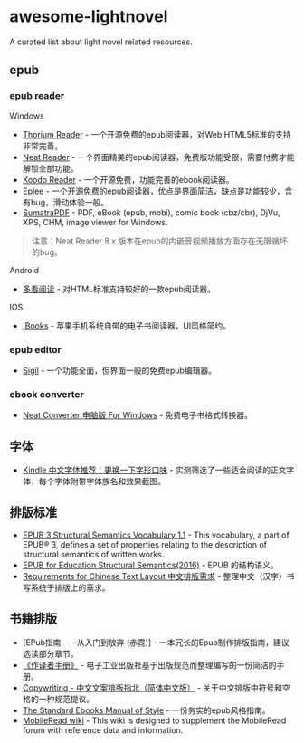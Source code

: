 # awesome-lightnovel
A curated list about light novel related resources.

## epub 

### epub reader
Windows

- [Thorium Reader](https://github.com/edrlab/thorium-reader) - 一个开源免费的epub阅读器，对Web HTML5标准的支持非常完善。
- [Neat Reader](https://www.neat-reader.cn/) - 一个界面精美的epub阅读器，免费版功能受限，需要付费才能解锁全部功能。
- [Koodo Reader](https://github.com/troyeguo/koodo-reader) - 一个开源免费，功能完善的ebook阅读器。
- [Eplee](https://github.com/Janglee123/eplee) - 一个开源免费的epub阅读器，优点是界面简洁，缺点是功能较少，含有bug，滑动体验一般。
- [SumatraPDF](https://www.sumatrapdfreader.org/free-pdf-reader) - PDF, eBook (epub, mobi), comic book (cbz/cbr), DjVu, XPS, CHM, image viewer for Windows.

> 注意：Neat Reader 8.x 版本在epub的内嵌音视频播放方面存在无限循坏的bug。

Android

- [多看阅读]() - 对HTML标准支持较好的一款epub阅读器。

IOS

- [IBooks]() - 苹果手机系统自带的电子书阅读器，UI风格简约。


### epub editor
- [Sigil](https://sigil-ebook.com/sigil/download/) - 一个功能全面，但界面一般的免费epub编辑器。

### ebook converter
- [Neat Converter 电脑版 For Windows](https://www.neat-reader.cn/downloads/converter) - 免费电子书格式转换器。

## 字体
- [Kindle 中文字体推荐：更换一下字形口味](https://bookfere.com/post/423.html/comment-page-1) - 实测筛选了一些适合阅读的正文字体，每个字体附带字体族名和效果截图。

## 排版标准
- [EPUB 3 Structural Semantics Vocabulary 1.1](https://www.w3.org/TR/epub-ssv-11) - This vocabulary, a part of EPUB® 3, defines a set of properties relating to the description of structural semantics of written works.
- [EPUB for Education Structural Semantics(2016)](https://idpf.org/epub/profiles/edu/structure/) - EPUB 的结构语义。
- [Requirements for Chinese Text Layout 中文排版需求](https://www.w3.org/TR/clreq/#sotd) - 整理中文（汉字）书写系统于排版上的需求。

## 书籍排版

- [EPub指南——从入门到放弃 (赤霓)] - 一本冗长的Epub制作排版指南，建议选读部分章节。
- [《作译者手册》](https://www.phei.com.cn/wstg/zyzxz/index.shtml) - 电子工业出版社基于出版规范而整理编写的一份简洁的手册。
- [Copywriting - 中文文案排版指北（简体中文版）](https://mazhuang.org/wiki/chinese-copywriting-guidelines/) - 关于中文排版中符号和空格的一种规范提议。
- [The Standard Ebooks Manual of Style](https://standardebooks.org/manual/1.7.0) - 一份务实的epub风格指南。
- [MobileRead wiki](https://wiki.mobileread.com/wiki/NCX) - This wiki is designed to supplement the MobileRead forum with reference data and information.
